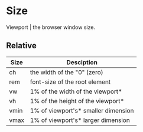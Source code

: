 # Size

Viewport | the browser window size.

## Relative

| Size | Desciption |  
| --- | --- |  
| ch 	|  the width of the "0" (zero)|  
| rem 	|  font-size of the root element|  
| vw	|  1% of the width of the viewport*|  
| vh	|  1% of the height of the viewport*|  
| vmin	|  1% of viewport's* smaller dimension|  
| vmax	|  1% of viewport's* larger dimension|  

